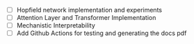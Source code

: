 - [ ] Hopfield network implementation and experiments
- [ ] Attention Layer and Transformer Implementation
- [ ] Mechanistic Interpretability
- [ ] Add Github Actions for testing and generating the docs pdf